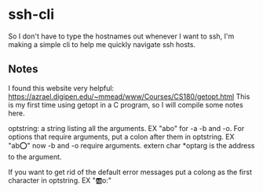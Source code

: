 # ssh-cli
So I don't have to type the hostnames out whenever I want to ssh, I'm making a simple cli to help me quickly navigate ssh hosts.

## Notes
I found this website very helpful: https://azrael.digipen.edu/~mmead/www/Courses/CS180/getopt.html
This is my first time using getopt in a C program, so I will compile some notes here.

optstring: a string listing all the arguments. EX "abo" for -a -b and -o.
For options that require arguments, put a colon after them in optstring. EX "ab:o:" now -b and -o require arguments.
extern char *optarg is the address to the argument.

If you want to get rid of the default error messages put a colong as the first character in optstring. EX ":ab:o:"
